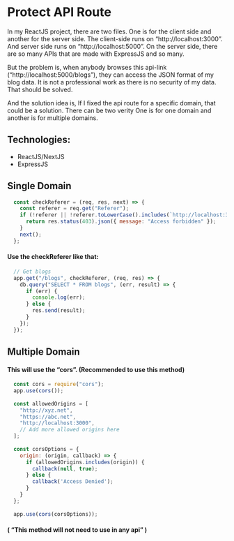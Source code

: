 # Protect API Route
In my ReactJS project, there are two files. One is for the client side and another for the server side. 
The client-side runs on “http://localhost:3000”. And server side runs on “http://localhost:5000”. On the server side, there are so many APIs that are made with ExpressJS and so many.

But the problem is, when anybody browses this api-link (“http://localhost:5000/blogs”), they can access the JSON format of my blog data. It is not a professional work as there is no security of my data. That should be solved.

And the solution idea is, If I fixed the api route for a specific domain, that could be a solution. There can be two verity One is for one domain and another is for multiple domains.

## Technologies:
- ReactJS/NextJS
- ExpressJS

## Single Domain
```jsx
  const checkReferer = (req, res, next) => {
    const referer = req.get("Referer");
    if (!referer || !referer.toLowerCase().includes(`http://localhost:3000`)) {
      return res.status(403).json({ message: "Access forbidden" });
    }
    next();
  };
```

#### Use the checkReferer like that:
```jsx
  // Get blogs
  app.get("/blogs", checkReferer, (req, res) => {
    db.query("SELECT * FROM blogs", (err, result) => {
      if (err) {
        console.log(err);
      } else {
        res.send(result);
      }
    });
  });
```

## Multiple Domain
#### This will use the “cors”. (Recommended to use this method)
```jsx
  const cors = require("cors");
  app.use(cors());
  
  const allowedOrigins = [
    "http://xyz.net",
    "https://abc.net",
    "http://localhost:3000",
    // Add more allowed origins here
  ];
  
  const corsOptions = {
    origin: (origin, callback) => {
      if (allowedOrigins.includes(origin)) {
        callback(null, true);
      } else {
        callback('Access Denied');
      }
    }
  };
  
  app.use(cors(corsOptions));
```
#### ( “This method will not need to use in any api” )

